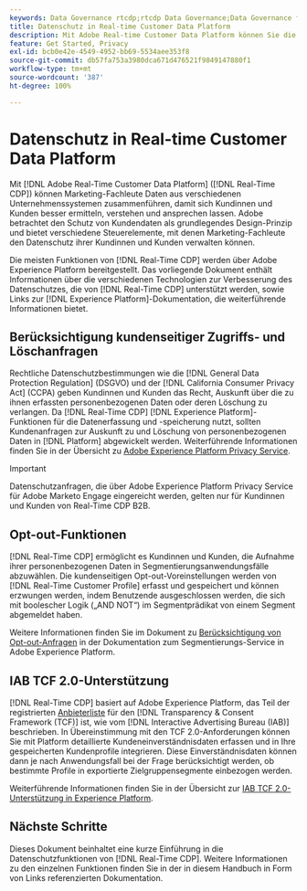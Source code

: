 ```yaml
---
keywords: Data Governance rtcdp;rtcdp Data Governance;Data Governance für Echtzeit-Kundenprofil-Daten;Datenschutz rtcdp;rtcdp Datenschutz
title: Datenschutz in Real-time Customer Data Platform
description: Mit Adobe Real-time Customer Data Platform können Sie die Einhaltung von Datenschutzbestimmungen bei Ihren Datenvorgängen optimieren.
feature: Get Started, Privacy
exl-id: bcb0e42e-4549-4952-bb69-5534aee353f8
source-git-commit: db57fa753a3980dca671d476521f9849147880f1
workflow-type: tm+mt
source-wordcount: '387'
ht-degree: 100%

---
```


# Datenschutz in Real-time Customer Data Platform

Mit [!DNL Adobe Real-Time Customer Data Platform] ([!DNL Real-Time CDP]) können Marketing-Fachleute Daten aus verschiedenen Unternehmenssystemen zusammenführen, damit sich Kundinnen und Kunden besser ermitteln, verstehen und ansprechen lassen. Adobe betrachtet den Schutz von Kundendaten als grundlegendes Design-Prinzip und bietet verschiedene Steuerelemente, mit denen Marketing-Fachleute den Datenschutz ihrer Kundinnen und Kunden verwalten können.

Die meisten Funktionen von [!DNL Real-Time CDP] werden über Adobe Experience Platform bereitgestellt. Das vorliegende Dokument enthält Informationen über die verschiedenen Technologien zur Verbesserung des Datenschutzes, die von [!DNL Real-Time CDP] unterstützt werden, sowie Links zur [!DNL Experience Platform]-Dokumentation, die weiterführende Informationen bietet.

## Berücksichtigung kundenseitiger Zugriffs- und Löschanfragen

Rechtliche Datenschutzbestimmungen wie die [!DNL General Data Protection Regulation] (DSGVO) und der [!DNL California Consumer Privacy Act] (CCPA) geben Kundinnen und Kunden das Recht, Auskunft über die zu ihnen erfassten personenbezogenen Daten oder deren Löschung zu verlangen. Da [!DNL Real-Time CDP] [!DNL Experience Platform]-Funktionen für die Datenerfassung und -speicherung nutzt, sollten Kundenanfragen zur Auskunft zu und Löschung von personenbezogenen Daten in [!DNL Platform] abgewickelt werden. Weiterführende Informationen finden Sie in der Übersicht zu [Adobe Experience Platform Privacy Service](../../privacy-service/home.md).

>[!IMPORTANT]
>
> Datenschutzanfragen, die über Adobe Experience Platform Privacy Service für Adobe Marketo Engage eingereicht werden, gelten nur für Kundinnen und Kunden von Real-Time CDP B2B.

## Opt-out-Funktionen

[!DNL Real-Time CDP] ermöglicht es Kundinnen und Kunden, die Aufnahme ihrer personenbezogenen Daten in Segmentierungsanwendungsfälle abzuwählen. Die kundenseitigen Opt-out-Voreinstellungen werden von [!DNL Real-Time Customer Profile] erfasst und gespeichert und können erzwungen werden, indem Benutzende ausgeschlossen werden, die sich mit boolescher Logik („AND NOT“) im Segmentprädikat von einem Segment abgemeldet haben.

Weitere Informationen finden Sie im Dokument zu [Berücksichtigung von Opt-out-Anfragen](../../segmentation/consents.md) in der Dokumentation zum Segmentierungs-Service in Adobe Experience Platform.

## IAB TCF 2.0-Unterstützung

[!DNL Real-Time CDP] basiert auf Adobe Experience Platform, das Teil der registrierten [Anbieterliste](https://iabeurope.eu/vendor-list-tcf-v2-0/) für den [!DNL Transparency & Consent Framework (TCF)] ist, wie vom [!DNL Interactive Advertising Bureau (IAB)] beschrieben. In Übereinstimmung mit den TCF 2.0-Anforderungen können Sie mit Platform detaillierte Kundeneinverständnisdaten erfassen und in Ihre gespeicherten Kundenprofile integrieren. Diese Einverständnisdaten können dann je nach Anwendungsfall bei der Frage berücksichtigt werden, ob bestimmte Profile in exportierte Zielgruppensegmente einbezogen werden.

Weiterführende Informationen finden Sie in der Übersicht zur [IAB TCF 2.0-Unterstützung in Experience Platform](../../landing/governance-privacy-security/consent/iab/overview.md).

## Nächste Schritte

Dieses Dokument beinhaltet eine kurze Einführung in die Datenschutzfunktionen von [!DNL Real-Time CDP]. Weitere Informationen zu den einzelnen Funktionen finden Sie in der in diesem Handbuch in Form von Links referenzierten Dokumentation.
